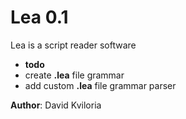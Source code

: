 # Lea 0.1

Lea is a script reader software


 - **todo**
  - create **.lea** file grammar
  - add custom **.lea** file grammar parser


**Author**: David Kviloria